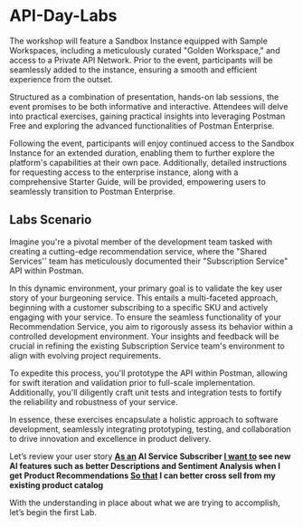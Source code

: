 # API-Day-Labs

The workshop will feature a Sandbox Instance equipped with Sample Workspaces, including a meticulously curated "Golden Workspace," and access to a Private API Network. Prior to the event, participants will be seamlessly added to the instance, ensuring a smooth and efficient experience from the outset.

Structured as a combination of presentation, hands-on lab sessions, the event promises to be both informative and interactive. Attendees will delve into practical exercises, gaining practical insights into leveraging Postman Free and exploring the advanced functionalities of Postman Enterprise.

Following the event, participants will enjoy continued access to the Sandbox Instance for an extended duration, enabling them to further explore the platform's capabilities at their own pace. Additionally, detailed instructions for requesting access to the enterprise instance, along with a comprehensive Starter Guide, will be provided, empowering users to seamlessly transition to Postman Enterprise.

## Labs Scenario
Imagine you're a pivotal member of the development team tasked with creating a cutting-edge recommendation service, where the "Shared Services'' team has meticulously documented their "Subscription Service" API within Postman.

In this dynamic environment, your primary goal is to validate the key user story of your burgeoning service. This entails a multi-faceted approach, beginning with a customer subscribing to a specific SKU and actively engaging with your service.
To ensure the seamless functionality of your Recommendation Service, you aim to rigorously assess its behavior within a controlled development environment. Your insights and feedback will be crucial in refining the existing Subscription Service team's environment to align with evolving project requirements.

To expedite this process, you'll prototype the API within Postman, allowing for swift iteration and validation prior to full-scale implementation. Additionally, you'll diligently craft unit tests and integration tests to fortify the reliability and robustness of your service.

In essence, these exercises encapsulate a holistic approach to software development, seamlessly integrating prototyping, testing, and collaboration to drive innovation and excellence in product delivery.

Let’s review your user story
**<u>As an</u> AI Service Subscriber
<u>I want to</u> see new AI features such as better Descriptions and Sentiment Analysis when I get Product Recommendations
<u>So that</u> I can better cross sell from my existing product catalog**

With the understanding in place about what we are trying to accomplish, let’s begin the first Lab.

